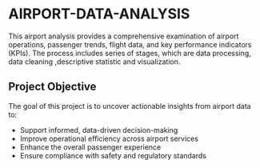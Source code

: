 # AIRPORT-DATA-ANALYSIS
This airport analysis provides a comprehensive examination of airport operations, passenger trends, flight data, and key performance indicators (KPIs). The process includes series of stages, which are data processing, data cleaning ,descriptive statistic and visualization.

## Project Objective

The goal of this project is to uncover actionable insights from airport data to:

- Support informed, data-driven decision-making
- Improve operational efficiency across airport services
- Enhance the overall passenger experience
- Ensure compliance with safety and regulatory standards
